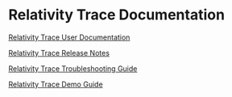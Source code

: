 Relativity Trace Documentation
================================

[Relativity Trace User Documentation](https://relativitydev.github.io/relativity-trace-documentation/user_documentation)

[Relativity Trace Release Notes](https://relativitydev.github.io/relativity-trace-documentation/release_notes)

[Relativity Trace Troubleshooting Guide](https://relativitydev.github.io/relativity-trace-documentation/troubleshooting_guide)

[Relativity Trace Demo Guide](https://relativitydev.github.io/relativity-trace-documentation/demo_guide)

